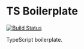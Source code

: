 # TS Boilerplate

[![Build Status](https://travis-ci.org/sjohnsonaz/ts-boilerplate.svg?branch=master)](https://travis-ci.org/sjohnsonaz/ts-boilerplate)

TypeScript boilerplate.
